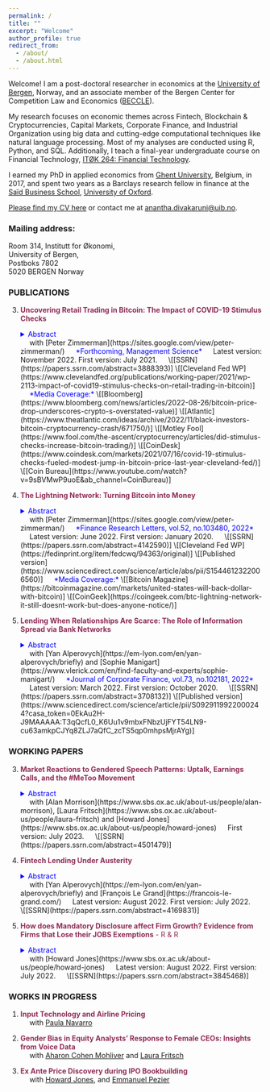 ```yaml
---
permalink: /
title: ""
excerpt: "Welcome"
author_profile: true
redirect_from:
  - /about/
  - /about.html
---
```


<!-- --- 
Welcome! I am a post-doctoral researcher in economics at the [University of Bergen](https://www.uib.no/econ]), Norway. I am also an associate member of the Bergen Center for Competition Law and Economics \([BECCLE](https://beccle.no/)\).   

My research explores the economics of:

-   Financial Technology (FinTech)
-   Blockchain & Cryptocurrencies
-   Capital Markets
-   Corporate Finance
-   Industrial Organization

I specialize in the empirical analysis of massively large datasets using R, Python, and SQL.  

I also teach a final-year undergraduate course [ITØK 264: Financial Technology](https://www.uib.no/emne/IT%C3%98K264).  

I obtained my PhD in applied economics from [Ghent University](https://www.ugent.be/eb/en), Belgium in 2017. I also spent two years as a Barclays research fellow in finance at the [Saïd Business School](https://www.sbs.ox.ac.uk/), [University of Oxford](https://www.ox.ac.uk/), United Kingdom.  

[Please find my CV here](https://adivakaruni.github.io/files/cv_nov22.pdf). You can reach me at [anantha.divakaruni@uib.no](anantha.divakarun@uib.no).  
---  -->

Welcome! I am a post-doctoral researcher in economics at the [University of Bergen](https://www.uib.no/econ]), Norway, and an associate member of the Bergen Center for Competition Law and Economics \([BECCLE](https://beccle.no/)\). 

My research focuses on economic themes across Fintech, Blockchain & Cryptocurrencies, Capital Markets, Corporate Finance, and Industrial Organization using big data and cutting-edge computational techniques like natural language processing. Most of my analyses are conducted using R, Python, and SQL. Additionally, I teach a final-year undergraduate course on Financial Technology, [ITØK 264: Financial Technology](https://www.uib.no/emne/IT%C3%98K264). 

I earned my PhD in applied economics from [Ghent University](https://www.ugent.be/eb/en), Belgium, in 2017, and spent two years as a Barclays research fellow in finance at the [Saïd Business School](https://www.sbs.ox.ac.uk/), [University of Oxford](https://www.ox.ac.uk/). 

[Please find my CV here](https://adivakaruni.github.io/files/cv_nov22.pdf) or contact me at [anantha.divakaruni@uib.no](anantha.divakarun@uib.no). 

### Mailing address:  
Room 314, Institutt for Økonomi,  
University of Bergen,  
Postboks 7802  
5020 BERGEN Norway  


### PUBLICATIONS

3.  <span style="color:#8f2d56">**Uncovering Retail Trading in Bitcoin: The Impact of COVID-19 Stimulus Checks**</span>
    <details style="color:#14213d" align="justify">
        <summary style="color:blue">Abstract</summary>
        In April 2020, the US government sent economic impact payments (EIPs) directly to households, as part of its measures to address the COVID-19 pandemic. We characterize these stimulus checks as a wealth shock for households and examine their effect on retail trading in Bitcoin. We find a significant increase in Bitcoin buy trades for the modal EIP amount of $1,200. The rise in Bitcoin trading is highest among individuals without families and at exchanges catering to nonprofessional investors. We estimate that the EIP program has a significant but modest effect on the US dollar–Bitcoin trading pair, increasing trade volume by about 3.8 percent. Trades associated with the EIPs result in a slight rise in the price of Bitcoin of 7 basis points. Nonetheless, the increase in trading is small compared to the size of the stimulus check program, representing only 0.02 percent of all EIP dollars. We repeat our analysis for other countries with similar stimulus programs and find an increase in Bitcoin buy trades in these currencies. Our findings highlight how wealth shocks affect retail trading.
    </details>
      with [Peter Zimmerman](https://sites.google.com/view/peter-zimmerman/)  
      <span style="color:blue">*Forthcoming, Management Science*</span>  
      Latest version: November 2022. First version: July 2021.  
      \[[SSRN](https://papers.ssrn.com/abstract=3888393)] \[[Cleveland Fed WP](https://www.clevelandfed.org/publications/working-paper/2021/wp-2113-impact-of-covid19-stimulus-checks-on-retail-trading-in-bitcoin)]  
      <span style="color:blue">*Media Coverage:*</span> \[[Bloomberg](https://www.bloomberg.com/news/articles/2022-08-26/bitcoin-price-drop-underscores-crypto-s-overstated-value)] \[[Atlantic](https://www.theatlantic.com/ideas/archive/2022/11/black-investors-bitcoin-cryptocurrency-crash/671750/)] \[[Motley Fool](https://www.fool.com/the-ascent/cryptocurrency/articles/did-stimulus-checks-increase-bitcoin-trading/)] \[[CoinDesk](https://www.coindesk.com/markets/2021/07/16/covid-19-stimulus-checks-fueled-modest-jump-in-bitcoin-price-last-year-cleveland-fed/)] \[[Coin Bureau](https://www.youtube.com/watch?v=9sBVMwP9uoE&ab_channel=CoinBureau)]  

2.  <span style="color:#8f2d56">**The Lightning Network: Turning Bitcoin into Money**</span>  
    <details style="color:#14213d" align="justify">
        <summary style="color:blue">Abstract</summary>
        The Lightning Network (LN) is a means of netting Bitcoin payments outside the blockchain. We find a significant association between LN adoption and reduced blockchain congestion, suggesting that the LN has helped improve the efficiency of Bitcoin as a means of payment. This improvement cannot be explained by other factors, such as changes in demand or the adoption of SegWit. We find mixed evidence on whether increased centralisation in the Lightning Network has improved its efficiency. Our findings have implications for the future of cryptocurrencies as a means of payment and their environmental footprint.
    </details>
      with [Peter Zimmerman](https://sites.google.com/view/peter-zimmerman/)  
      <span style="color:blue">*Finance Research Letters, vol.52, no.103480, 2022*</span>  
      Latest version: June 2022. First version: January 2020.  
      \[[SSRN](https://papers.ssrn.com/abstract=4142590)] \[[Cleveland Fed WP](https://fedinprint.org/item/fedcwq/94363/original)] \[[Published version](https://www.sciencedirect.com/science/article/abs/pii/S1544612322006560)]  
      <span style="color:blue">*Media Coverage:*</span> \[[Bitcoin Magazine](https://bitcoinmagazine.com/markets/united-states-will-back-dollar-with-bitcoin)] \[[CoinGeek](https://coingeek.com/btc-lightning-network-it-still-doesnt-work-but-does-anyone-notice/)]  

1.  <span style="color:#8f2d56">**Lending When Relationships Are Scarce: The Role of Information Spread via Bank Networks**</span>  
    <details style="color:#14213d" align="justify">
        <summary style="color:blue">Abstract</summary>
        We investigate how information flows within bank networks facilitate syndicate formation and lending in the leveraged buyout (LBO) market, where relationships between banks and borrowers are scarce and borrower opacity is high. Using novel measures that characterize a bank's ability to source and disseminate information within its loan syndication network, we show that the extent of this capability influences which banks join the syndicate, the share the lead bank holds, and LBO borrowing terms. Banks' ability to source and disseminate network-based information is particularly useful when ties to prospective borrowers are lacking, with the information flows extending beyond knowledge on PE firms and LBO targets.
    </details>
      with [Yan Alperovych](https://em-lyon.com/en/yan-alperovych/briefly) and [Sophie Manigart](https://www.vlerick.com/en/find-faculty-and-experts/sophie-manigart/)  
      <span style="color:blue">*Journal of Corporate Finance, vol.73, no.102181, 2022*</span>  
      Latest version: March 2022. First version: October 2020.  
      \[[SSRN](https://papers.ssrn.com/abstract=3708132)] \[[Published version](https://www.sciencedirect.com/science/article/pii/S0929119922000244?casa_token=0EkAu2H-J9MAAAAA:T3qQcfL0_K6Uu1v9mbxFNbzUjFYT54LN9-cu63amkpCJYq8ZLJ7aQfC_zcTS5qp0mhpsMjrAYg)]  

### WORKING PAPERS

3.  <span style="color:#8f2d56">**Market Reactions to Gendered Speech Patterns: Uptalk, Earnings Calls, and the #MeToo Movement**</span>  
    <details style="color:#14213d" align="justify">
        <summary style="color:blue">Abstract</summary>
        We analyze how gender-based sociolinguistic perceptions influence the credibility of corporate executives. Using audio recordings, we focus on uptalk (rising intonation) occurrence among executives during earnings calls. Uptalk by female, but not male, executives predicts lower earnings and prompts analysts to issue lower recommendations and earnings forecasts, although these do not fully reflect the signal. Bid-ask spreads widen when female executives speak and use uptalk. These findings suggest that uptalk is a female-typed characteristic signaling uncertainty. The #MeToo movement did not alter signaling value or market response of female uptalk, but led to more male uptalk eliciting favorable market responses. 
    </details>
      with [Alan Morrison](https://www.sbs.ox.ac.uk/about-us/people/alan-morrison), [Laura Fritsch](https://www.sbs.ox.ac.uk/about-us/people/laura-fritsch) and [Howard Jones](https://www.sbs.ox.ac.uk/about-us/people/howard-jones)  
      First version: July 2023.  
      \[[SSRN](https://papers.ssrn.com/abstract=4501479)]  

2.  <span style="color:#8f2d56">**Fintech Lending Under Austerity**</span>  
    <details style="color:#14213d" align="justify">
        <summary style="color:blue">Abstract</summary>
        We document public welfare spending as an important growth driver of FinTech lending. Examining the massive austerity-led cuts to local welfare spending initiated by the UK government in 2010, we show that the gradual uneven rollback of the local welfare state since then is strongly associated with a rise in demand for peer-to-peer (P2P) consumer loans among affected areas, primarily in areas facing more banking and digital exclusion. P2P loans issued in austerity-affected areas are more expensive compared to those issued in unaffected areas, consistent with the P2P platform's risk pricing sensitivity to higher default rates in affected areas. Overall, our findings show that P2P lending, as an alternative means to household finance, can help smooth cuts in welfare transfers particularly among households in economically deprived areas.
    </details>
      with [Yan Alperovych](https://em-lyon.com/en/yan-alperovych/briefly) and [François Le Grand](https://francois-le-grand.com/)  
      Latest version: August 2022. First version: July 2022.  
      \[[SSRN](https://papers.ssrn.com/abstract=4169831)]  

1.  <span style="color:#8f2d56">**How does Mandatory Disclosure affect Firm Growth? Evidence from Firms that Lose their JOBS Exemptions** - R & R </span>  
    <details style="color:#14213d" align="justify">
        <summary style="color:blue">Abstract</summary>
        U.S. firms which go public under the JOBS Act benefit from disclosure exemptions, but on average these last for only two years. We study the impact on the investments and growth opportunities of these firms when they move to mandatory disclosure. After losing their exemptions, firms raise less equity relative to debt and invest less in physical assets, innovation, and acquisitions. At the same time, they exhibit better allocation of equity to investments, better utilization of existing assets, and improvements in Tobin’s q. These findings suggest that disclosure-exempt firms prioritise investment, but those subject to stricter disclosure requirements make more efficient investment decisions. 
    </details>
      with [Howard Jones](https://www.sbs.ox.ac.uk/about-us/people/howard-jones)  
      Latest version: August 2022. First version: July 2022.  
      \[[SSRN](https://papers.ssrn.com/abstract=3845468)]  

### WORKS IN PROGRESS

1. <span style="color:#8f2d56">**Input Technology and Airline Pricing**</span>  
      with [Paula Navarro](https://www.nhh.no/en/employees/faculty/paula-navarro-sarmiento/)  

2. <span style="color:#8f2d56">**Gender Bias in Equity Analysts’ Response to Female CEOs: Insights from Voice Data**</span>  
      with [Aharon Cohen Mohliver](https://www.london.edu/faculty-and-research/faculty-profiles/c/cohen-mohliver-a) and [Laura Fritsch](https://www.sbs.ox.ac.uk/about-us/people/laura-fritsch)  

3. <span style="color:#8f2d56">**Ex Ante Price Discovery during IPO Bookbuilding**</span>  
      with [Howard Jones](https://www.sbs.ox.ac.uk/about-us/people/howard-jones), and [Emmanuel Pezier](https://www.sbs.ox.ac.uk/about-us/people/emmanuel-pezier)  
